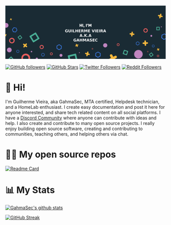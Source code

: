 
![Hero image](https://raw.githubusercontent.com/gahmasec/gahmasec/main/GitHubHeader.png)

[![GitHub followers](https://img.shields.io/github/followers/gahmasec?logo=GitHub&style=for-the-badge)](https://github.com/gahmasec)
[![GitHub Stars](https://img.shields.io/github/stars/gahmasec?logo=github&style=for-the-badge)](https://github.com/gahmasec)
[![Twitter Followers](https://img.shields.io/twitter/follow/gahmasec?color=0E7FC0&logo=twitter&style=for-the-badge&label=Twitter)](https://twitter.com/gahmasec)
[![Reddit Followers](https://img.shields.io/reddit/user-karma/combined/gahmasec?color=0E7FC0&logo=reddit&style=for-the-badge&label=Reddit)](https://new.reddit.com/user/gahmasec)
# 👋 Hi!

I'm Guilherme Vieira, aka GahmaSec, MTA certified, Helpdesk technician, and a HomeLab enthusiast. I create easy documentation and post it here for anyone interested, and share tech related content on all social platforms. I have a [Discord Community](https://discord) where anyone can contribute with ideas and help. I also create and contribute to many open source projects. I really enjoy building open source software, creating and contributing to communities, teaching others, and helping others via chat.

# 🧑‍💻 My open source repos

[![Readme Card](https://github-readme-stats.vercel.app/api/pin/?username=gahmasec&repo=IMDb-Scraping&theme=radical)](https://github.com/gahmasec/IMDb-Scraping)

# 📊 My Stats

[![GahmaSec's github stats](https://github-readme-stats.vercel.app/api?username=gahmasec&show_icons=true&count_private=true&theme=radical&hide=stars)](https://github.com/gahmasec)

[![GitHub Streak](https://github-readme-streak-stats.herokuapp.com/?user=gahmasec&theme=dark&count_private=true&theme=radical)](https://github.com/gahmasec)
